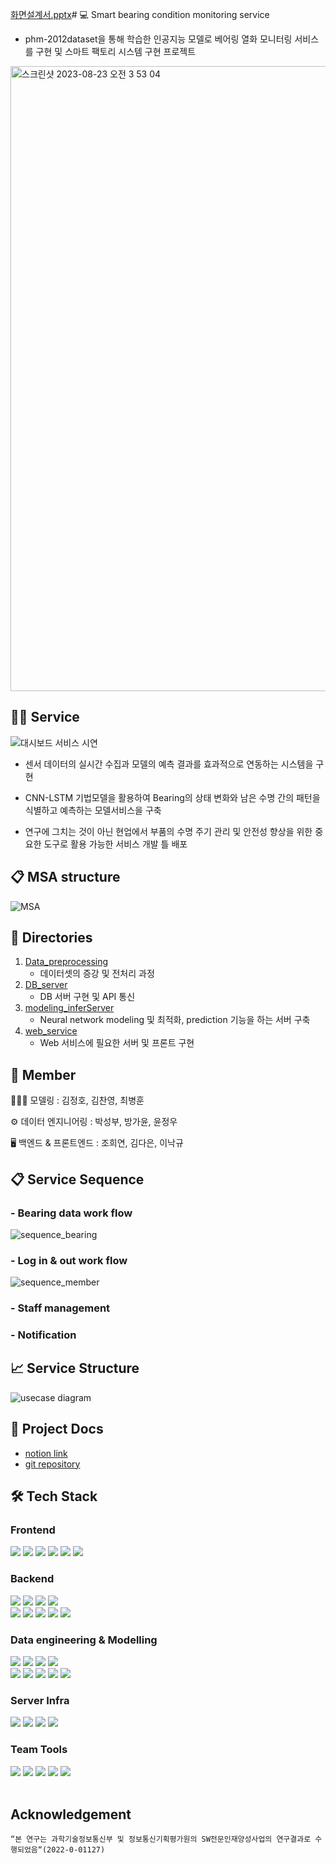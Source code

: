 [화면설계서.pptx](https://github.com/K-Software-BootCamp/2023KEB_SKII/files/12416127/default.pptx)# 💻 Smart bearing condition monitoring service
- phm-2012dataset을 통해 학습한 인공지능 모델로 베어링 열화 모니터링 서비스를 구현 및 스마트 팩토리 시스템 구현 프로젝트

<div >
<img width="1000" alt="스크린샷 2023-08-23 오전 3 53 04" src="https://github.com/SWTeam2/learning_infer/assets/139730231/2a3e5652-f73e-4970-b68d-8a74131a5ce1">
<div/>

## 🧞‍♂️ Service

![대시보드 서비스 시연](https://github.com/K-Software-BootCamp/2023KEB_SKII/assets/76683835/6a0be0b1-fce6-4345-b2a1-6ce6a22fb9a2)

- 센서 데이터의 실시간 수집과 모델의 예측 결과를 효과적으로 연동하는 시스템을 구현
 
- CNN-LSTM 기법모델을 활용하여 Bearing의 상태 변화와 남은 수명 간의 패턴을 식별하고  예측하는 모델서비스을 구축 
 
- 연구에 그치는 것이 아닌 현업에서 부품의 수명 주기 관리 및 안전성 향상을 위한 중요한 도구로 활용 가능한 서비스 개발 틀 배포

## 📋 MSA structure

![MSA](https://github.com/K-Software-BootCamp/2023KEB_SKII/assets/127288729/07759fc0-bd4b-4831-9520-e05a55279c4f)

## 📁 Directories
1. [Data_preprocessing](Data_preprocessing)
    - 데이터셋의 증강 및 전처리 과정
2. [DB_server](DB_server)
    - DB 서버 구현 및 API 통신 
3. [modeling_inferServer](modeling_inferServer)
    - Neural network modeling 및 최적화, prediction 기능을 하는 서버 구축
5. [web_service](web_service)
   - Web 서비스에 필요한 서버 및 프론트 구현


## 👥 Member
🤹🏻‍♂️ 모델링 : 김정호, 김찬영, 최병훈

⚙️ 데이터 엔지니어링 : 박성부, 방가윤, 윤정우

🖥 백엔드 & 프론트엔드 : 조희연, 김다은, 이낙규

## 📋 Service Sequence
### - Bearing data work flow
![sequence_bearing](https://github.com/K-Software-BootCamp/2023KEB_SKII/assets/127288729/455a41b6-0a8b-4a5e-a788-f8b6202c2e36)
### - Log in & out work flow
![sequence_member](https://github.com/K-Software-BootCamp/2023KEB_SKII/assets/127288729/8e75028e-e94f-4ae9-8f9a-776f45f3e889)
### - Staff management
### - Notification



## 📈 Service Structure
![usecase diagram](https://github.com/SWTeam2/learning_infer/assets/139730231/43820183-0401-41d8-ab88-b8ac5abe88f0)

## 📄 Project Docs
- [notion link](https://www.notion.so/choheeyeon/SK2-Smart-Bearing-af1f4c8346c049489b396224684dd3f5)
- [git repository](https://github.com/SWTeam2)

## 🛠️ Tech Stack

### Frontend
<img src="https://img.shields.io/badge/Figma-F24E1E.svg?style=for-the-badge&logo=Figma&logoColor=white"/> <img src="https://img.shields.io/badge/NPM-%23CB3837.svg?style=for-the-badge&logo=npm&logoColor=white"/> <img src="https://img.shields.io/badge/React-61DAFB?style=for-the-badge&logo=React&logoColor=black"/> <img src="https://img.shields.io/badge/React_Router-CA4245?style=for-the-badge&logo=react-router&logoColor=white"/> <img src="https://img.shields.io/badge/CSS3-1572B6?style=for-the-badge&logo=css3&logoColor=white"/> <img src="https://img.shields.io/badge/Chart.js-FF6384.svg?style=for-the-badge&logo=chartdotjs&logoColor=white"/>

### Backend
<img src="https://img.shields.io/badge/Spring Boot-6DB33F?style=for-the-badge&logo=Spring Boot&logoColor=white"/> <img src="https://img.shields.io/badge/Spring DATA JPA-6DB33F?style=for-the-badge&logo=Spring&logoColor=white"/> <img src="https://img.shields.io/badge/Spring Security-6DB33F?style=for-the-badge&logo=Spring Security&logoColor=white"/> <img src="https://img.shields.io/badge/Gradle-02303A?style=for-the-badge&logo=Gradle&logoColor=white"/><br>
<img src="https://img.shields.io/badge/JWT-black?style=for-the-badge&logo=JSON%20web%20tokens"/> <img src="https://img.shields.io/badge/MySQL-4479A1?style=for-the-badge&logo=MySQL&logoColor=white"/> <img src="https://img.shields.io/badge/Redis-DC382D?style=for-the-badge&logo=Redis&logoColor=white"/> <img src="https://img.shields.io/badge/-Swagger-%23Clojure?style=for-the-badge&logo=swagger&logoColor=white"/> <img src="https://img.shields.io/badge/Postman-FF6C37?style=for-the-badge&logo=postman&logoColor=white"/>

### Data engineering & Modelling
<img src="https://img.shields.io/badge/python-3776AB?style=for-the-badge&logo=python&logoColor=white">
<img src="https://img.shields.io/badge/pytorch-EE4C2C?style=for-the-badge&logo=pytorch&logoColor=white">
<img src="https://img.shields.io/badge/numpy-013243?style=for-the-badge&logo=numpy&logoColor=white">
<img src="https://img.shields.io/badge/postgresql-4169E1?style=for-the-badge&logo=postgresql&logoColor=white">
<br>
<img src="https://img.shields.io/badge/anaconda-44A833?style=for-the-badge&logo=anaconda&logoColor=white">
<img src="https://img.shields.io/badge/fastapi-009688?style=for-the-badge&logo=fastapi&logoColor=white">
<img src="https://img.shields.io/badge/pandas-150458?style=for-the-badge&logo=pandas&logoColor=white">
<img src="https://img.shields.io/badge/scikitlearn-F7931E?style=for-the-badge&logo=scikitlearn&logoColor=white">
<img src="https://img.shields.io/badge/maplibre-396CB2?style=for-the-badge&logo=maplibre&logoColor=white">


### Server Infra
<img src="https://img.shields.io/badge/docker-%230db7ed.svg?style=for-the-badge&logo=docker&logoColor=white"> <img src="https://img.shields.io/badge/Amazon EC2-FF9900?style=for-the-badge&logo=Amazon EC2&logoColor=white"> <img src="https://img.shields.io/badge/Ubuntu-E95420?style=for-the-badge&logo=ubuntu&logoColor=white"> <img src="https://img.shields.io/badge/GitHub Actions-2088FF?style=for-the-badge&logo=GitHub Actions&logoColor=white">

### Team Tools
<img src="https://img.shields.io/badge/git-%23F05033.svg?style=for-the-badge&logo=git&logoColor=white"/> <img src="https://img.shields.io/badge/github-%23121011.svg?style=for-the-badge&logo=github&logoColor=white"/> <img src="https://img.shields.io/badge/gitkraken-%179287.svg?style=for-the-badge&logo=gitkraken&logoColor=white"/> <img src="https://img.shields.io/badge/Slack-4A154B?style=for-the-badge&logo=slack&logoColor=white"/> <img src="https://img.shields.io/badge/Notion-%23000000.svg?style=for-the-badge&logo=notion&logoColor=white"/> <br><br>


## Acknowledgement
```
“본 연구는 과학기술정보통신부 및 정보통신기획평가원의 SW전문인재양성사업의 연구결과로 수행되었음“(2022-0-01127)
```
